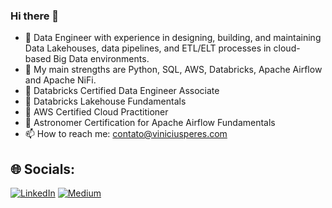 ### Hi there 👋

<!--
**viniap/viniap** is a ✨ _special_ ✨ repository because its `README.md` (this file) appears on your GitHub profile.

Here are some ideas to get you started:

- 🔭 I’m currently working on ...
- 🌱 I’m currently learning ...
- 👯 I’m looking to collaborate on ...
- 🤔 I’m looking for help with ...
- 💬 Ask me about ...
- 📫 How to reach me: ...
- 😄 Pronouns: ...
- ⚡ Fun fact: ...
-->

* 🤟 Data Engineer with experience in designing, building, and maintaining Data Lakehouses, data pipelines, and ETL/ELT processes in cloud-based Big Data environments.
* 🤯 My main strengths are Python, SQL, AWS, Databricks, Apache Airflow and Apache NiFi.
* 🥇 Databricks Certified Data Engineer Associate
* 🥇 Databricks Lakehouse Fundamentals
* 🥇 AWS Certified Cloud Practitioner
* 🥇 Astronomer Certification for Apache Airflow Fundamentals
* 📫 How to reach me: contato@viniciusperes.com


## 🌐 Socials:
[![LinkedIn](https://img.shields.io/badge/LinkedIn-%230077B5.svg?logo=linkedin&logoColor=white)](https://www.linkedin.com/in/vinicius-peres/) [![Medium](https://img.shields.io/badge/Medium-12100E?logo=medium&logoColor=white)](https://medium.com/@viniaperes) 
